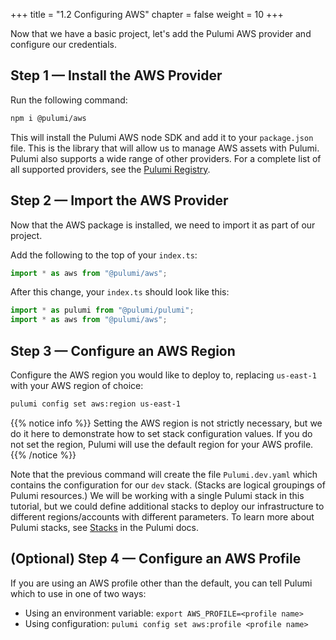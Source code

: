 +++
title = "1.2 Configuring AWS"
chapter = false
weight = 10
+++

Now that we have a basic project, let's add the Pulumi AWS provider and configure our credentials.

## Step 1 &mdash; Install the AWS Provider

Run the following command:

```bash
npm i @pulumi/aws
```

This will install the Pulumi AWS node SDK and add it to your `package.json` file. This is the library that will allow us to manage AWS assets with Pulumi. Pulumi also supports a wide range of other providers. For a complete list of all supported providers, see the [Pulumi Registry](https://www.pulumi.com/registry).

## Step 2 &mdash; Import the AWS Provider

Now that the AWS package is installed, we need to import it as part of our project.

Add the following to the top of your `index.ts`:

```typescript
import * as aws from "@pulumi/aws";
```

After this change, your `index.ts` should look like this:

```typescript
import * as pulumi from "@pulumi/pulumi";
import * as aws from "@pulumi/aws";
```

## Step 3 &mdash; Configure an AWS Region

Configure the AWS region you would like to deploy to, replacing `us-east-1` with your AWS region of choice:

```bash
pulumi config set aws:region us-east-1
```

{{% notice info %}}
Setting the AWS region is not strictly necessary, but we do it here to demonstrate how to set stack configuration values. If you do not set the region, Pulumi will use the default region for your AWS profile.
{{% /notice %}}

Note that the previous command will create the file `Pulumi.dev.yaml` which contains the configuration for our `dev` stack. (Stacks are logical groupings of Pulumi resources.) We will be working with a single Pulumi stack in this tutorial, but we could define additional stacks to deploy our infrastructure to different regions/accounts with different parameters. To learn more about Pulumi stacks, see [Stacks](https://www.pulumi.com/docs/intro/concepts/stack/) in the Pulumi docs.

## (Optional) Step 4 &mdash; Configure an AWS Profile

If you are using an AWS profile other than the default, you can tell Pulumi which to use in one of two ways:

* Using an environment variable: `export AWS_PROFILE=<profile name>`
* Using configuration: `pulumi config set aws:profile <profile name>`
